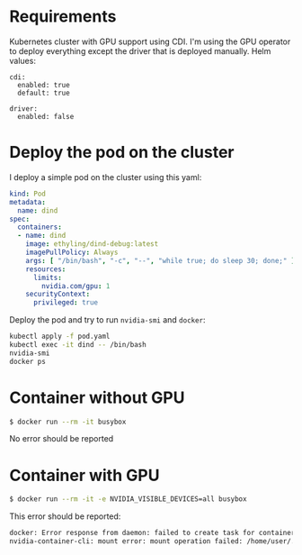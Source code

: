 # Requirements

Kubernetes cluster with GPU support using CDI. I'm using the GPU operator to
deploy everything except the driver that is deployed manually. Helm values:
```
cdi:
  enabled: true
  default: true

driver:
  enabled: false
```

# Deploy the pod on the cluster

I deploy a simple pod on the cluster using this yaml:

```yaml
kind: Pod
metadata:
  name: dind
spec:
  containers:
  - name: dind
    image: ethyling/dind-debug:latest
    imagePullPolicy: Always
    args: [ "/bin/bash", "-c", "--", "while true; do sleep 30; done;" ]
    resources:
      limits:
        nvidia.com/gpu: 1
    securityContext:
      privileged: true
```

Deploy the pod and try to run `nvidia-smi` and `docker`:

```sh
kubectl apply -f pod.yaml
kubectl exec -it dind -- /bin/bash
nvidia-smi
docker ps
```

# Container without GPU

```sh
$ docker run --rm -it busybox
```

No error should be reported

# Container with GPU

```sh
$ docker run --rm -it -e NVIDIA_VISIBLE_DEVICES=all busybox
```

This error should be reported:
```sh
docker: Error response from daemon: failed to create task for container: failed to create shim task: OCI runtime create failed: runc create failed: unable to start container process: error during container init: error running hook #0: error running hook: exit status 1, stdout: , stderr: Auto-detected mode as 'legacy'
nvidia-container-cli: mount error: mount operation failed: /home/user/.local/share/docker/vfs/dir/d5bc60ca960ba7eb06e28387a27a2241c485caca79d1e0c153c6112ad3a01efa/run/.ro3619560490/nvidia-persistenced/socket: operation not permitted: unknown.
```
